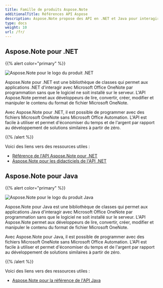 ```yaml
---
title: Famille de produits Aspose.Note
additionalTitle: Références API Aspose
description: Aspose.Note propose des API en .NET et Java pour interagir avec Microsoft Office OneNote par programmation sans que le logiciel ne soit installé sur le serveur. Les API Aspose.Note permettent aux développeurs de lire, convertir, créer, modifier et manipuler le contenu du format de fichier Microsoft OneNote.
type: docs
weight: 10
url: /fr/
---
```


## Aspose.Note pour .NET

{{% alert color="primary" %}} 

![Aspose.Note pour le logo du produit .NET](../home_1.png)

Aspose.Note pour .NET est une bibliothèque de classes qui permet aux applications .NET d'interagir avec Microsoft Office OneNote par programmation sans que le logiciel ne soit installé sur le serveur. L'API Aspose.Note permet aux développeurs de lire, convertir, créer, modifier et manipuler le contenu du format de fichier Microsoft OneNote.

Avec Aspose.Note pour .NET, il est possible de programmer avec des fichiers Microsoft OneNote sans Microsoft Office Automation. L'API est facile à utiliser et permet d'économiser du temps et de l'argent par rapport au développement de solutions similaires à partir de zéro.

{{% /alert %}} 

Voici des liens vers des ressources utiles :
- [Référence de l'API Aspose.Note pour .NET](/note/fr/net/)
- [Aspose.Note pour les didacticiels de l'API .NET](/tutorials/note/fr/net/)

## Aspose.Note pour Java

{{% alert color="primary" %}} 

![Aspose.Note pour le logo du produit Java](../home_2.png)

Aspose.Note pour Java est une bibliothèque de classes qui permet aux applications Java d'interagir avec Microsoft Office OneNote par programmation sans que le logiciel ne soit installé sur le serveur. L'API Aspose.Note permet aux développeurs de lire, convertir, créer, modifier et manipuler le contenu du format de fichier Microsoft OneNote.

Avec Aspose.Note pour Java, il est possible de programmer avec des fichiers Microsoft OneNote sans Microsoft Office Automation. L'API est facile à utiliser et permet d'économiser du temps et de l'argent par rapport au développement de solutions similaires à partir de zéro.

{{% /alert %}} 

Voici des liens vers des ressources utiles :
- [Aspose.Note pour la référence de l'API Java](/note/java/)